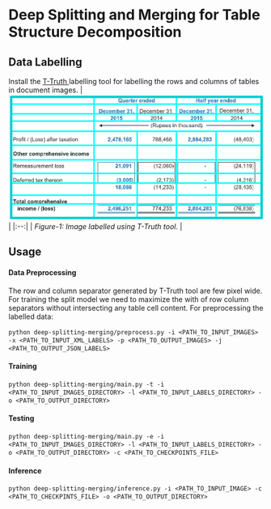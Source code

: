 # Deep Splitting and Merging for Table Structure Decomposition

## Data Labelling
Install the [T-Truth ](https://github.com/sohaib023/T-Truth "T-Truth ")labelling tool for labelling the rows and columns of tables in document images.
| ![labelling-1.jpg](./deep-splitting-merging/output/data/labelling-1.png?raw=true) | 
|:--:| 
| *Figure-1: Image labelled using T-Truth tool.* |

## Usage

#### Data Preprocessing
The row and column separator generated by T-Truth tool are few pixel wide. For training the split model we need to maximize the with of row column separators without intersecting any table cell content.
For preprocessing the labelled data:
```
python deep-splitting-merging/preprocess.py -i <PATH_TO_INPUT_IMAGES> -x <PATH_TO_INPUT_XML_LABELS> -p <PATH_TO_OUTPUT_IMAGES> -j <PATH_TO_OUTPUT_JSON_LABELS>
```
#### Training
```
python deep-splitting-merging/main.py -t -i <PATH_TO_INPUT_IMAGES_DIRECTORY> -l <PATH_TO_INPUT_LABELS_DIRECTORY> -o <PATH_TO_OUTPUT_DIRECTORY>
```

#### Testing 
```
python deep-splitting-merging/main.py -e -i <PATH_TO_INPUT_IMAGES_DIRECTORY> -l <PATH_TO_INPUT_LABELS_DIRECTORY> -o <PATH_TO_OUTPUT_DIRECTORY> -c <PATH_TO_CHECKPOINTS_FILE>
```

#### Inference
```
python deep-splitting-merging/inference.py -i <PATH_TO_INPUT_IMAGE> -c <PATH_TO_CHECKPINTS_FILE> -o <PATH_TO_OUTPUT_DIRECTORY>
```
